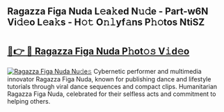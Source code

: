 ## Ragazza Figa Nuda L𝚎a𝚔ed N𝚞𝚍e - Part-w6N Vi𝚍𝚎o L𝚎a𝚔s - H𝚘𝚝 O𝚗𝚕yf𝚊ns P𝚑𝚘tos NtiSZ

# <h2><a href="http://kf3kax.oniu.top/?m=Ragazza+Figa+Nuda">🔗👉 🔴 Ragazza Figa Nuda P𝚑ot𝚘𝚜 V𝚒d𝚎o</a></h2>

[![Ragazza Figa Nuda Nu𝚍e𝚜](https://i.imgur.com/0qMVB7G.gif)](http://kf3kax.oniu.top/?m=Ragazza+Figa+Nuda)
Cybernetic performer and multimedia innovator Ragazza Figa Nuda, known for publishing dance and lifestyle tutorials through viral dance sequences and compact clips. Humanitarian Ragazza Figa Nuda, celebrated for their selfless acts and commitment to helping others.  
